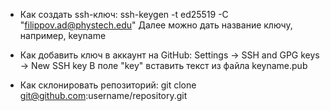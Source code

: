 - Как создать ssh-ключ:
ssh-keygen -t ed25519 -C "filippov.ad@phystech.edu"
Далее можно дать название ключу, например, keyname

- Как добавить ключ в аккаунт на GitHub:
Settings -> SSH and GPG keys -> New SSH key
В поле "key" вставить текст из файла keyname.pub

- Как склонировать репозиторий:
git clone git@github.com:username/repository.git
